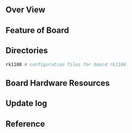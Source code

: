 ## Over View

## Feature of Board

## Directories

```sh
rk1108 # configuration files for board rk1108
```

## Board Hardware Resources

## Update log

## Reference
